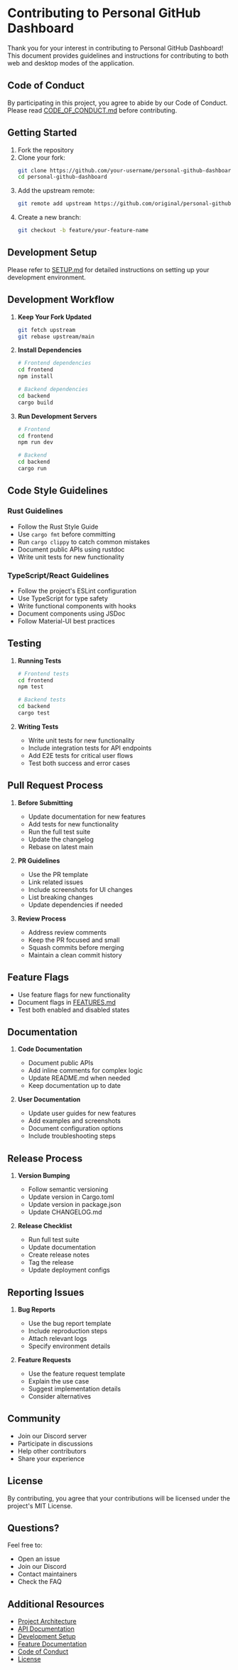 # Contributing to Personal GitHub Dashboard

Thank you for your interest in contributing to Personal GitHub Dashboard! This document provides guidelines and instructions for contributing to both web and desktop modes of the application.

## Code of Conduct

By participating in this project, you agree to abide by our Code of Conduct. Please read [CODE_OF_CONDUCT.md](CODE_OF_CONDUCT.md) before contributing.

## Getting Started

1. Fork the repository
2. Clone your fork:
   ```bash
   git clone https://github.com/your-username/personal-github-dashboard.git
   cd personal-github-dashboard
   ```
3. Add the upstream remote:
   ```bash
   git remote add upstream https://github.com/original/personal-github-dashboard.git
   ```
4. Create a new branch:
   ```bash
   git checkout -b feature/your-feature-name
   ```

## Development Setup

Please refer to [SETUP.md](SETUP.md) for detailed instructions on setting up your development environment.

## Development Workflow

1. **Keep Your Fork Updated**

   ```bash
   git fetch upstream
   git rebase upstream/main
   ```

2. **Install Dependencies**

   ```bash
   # Frontend dependencies
   cd frontend
   npm install

   # Backend dependencies
   cd backend
   cargo build
   ```

3. **Run Development Servers**

   ```bash
   # Frontend
   cd frontend
   npm run dev

   # Backend
   cd backend
   cargo run
   ```

## Code Style Guidelines

### Rust Guidelines

- Follow the Rust Style Guide
- Use `cargo fmt` before committing
- Run `cargo clippy` to catch common mistakes
- Document public APIs using rustdoc
- Write unit tests for new functionality

### TypeScript/React Guidelines

- Follow the project's ESLint configuration
- Use TypeScript for type safety
- Write functional components with hooks
- Document components using JSDoc
- Follow Material-UI best practices

## Testing

1. **Running Tests**

   ```bash
   # Frontend tests
   cd frontend
   npm test

   # Backend tests
   cd backend
   cargo test
   ```

2. **Writing Tests**
   - Write unit tests for new functionality
   - Include integration tests for API endpoints
   - Add E2E tests for critical user flows
   - Test both success and error cases

## Pull Request Process

1. **Before Submitting**

   - Update documentation for new features
   - Add tests for new functionality
   - Run the full test suite
   - Update the changelog
   - Rebase on latest main

2. **PR Guidelines**

   - Use the PR template
   - Link related issues
   - Include screenshots for UI changes
   - List breaking changes
   - Update dependencies if needed

3. **Review Process**
   - Address review comments
   - Keep the PR focused and small
   - Squash commits before merging
   - Maintain a clean commit history

## Feature Flags

- Use feature flags for new functionality
- Document flags in [FEATURES.md](FEATURES.md)
- Test both enabled and disabled states

## Documentation

1. **Code Documentation**

   - Document public APIs
   - Add inline comments for complex logic
   - Update README.md when needed
   - Keep documentation up to date

2. **User Documentation**
   - Update user guides for new features
   - Add examples and screenshots
   - Document configuration options
   - Include troubleshooting steps

## Release Process

1. **Version Bumping**

   - Follow semantic versioning
   - Update version in Cargo.toml
   - Update version in package.json
   - Update CHANGELOG.md

2. **Release Checklist**
   - Run full test suite
   - Update documentation
   - Create release notes
   - Tag the release
   - Update deployment configs

## Reporting Issues

1. **Bug Reports**

   - Use the bug report template
   - Include reproduction steps
   - Attach relevant logs
   - Specify environment details

2. **Feature Requests**
   - Use the feature request template
   - Explain the use case
   - Suggest implementation details
   - Consider alternatives

## Community

- Join our Discord server
- Participate in discussions
- Help other contributors
- Share your experience

## License

By contributing, you agree that your contributions will be licensed under the project's MIT License.

## Questions?

Feel free to:

- Open an issue
- Join our Discord
- Contact maintainers
- Check the FAQ

## Additional Resources

- [Project Architecture](../architecture/README.md)
- [API Documentation](../api/README.md)
- [Development Setup](SETUP.md)
- [Feature Documentation](FEATURES.md)
- [Code of Conduct](CODE_OF_CONDUCT.md)
- [License](../../LICENSE)
